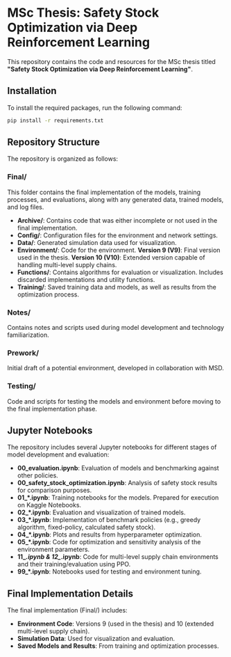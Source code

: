 # MSc Thesis: Safety Stock Optimization via Deep Reinforcement Learning

This repository contains the code and resources for the MSc thesis titled **"Safety Stock Optimization via Deep Reinforcement Learning"**.

## Installation

To install the required packages, run the following command:

```bash
pip install -r requirements.txt
```

## Repository Structure

The repository is organized as follows:

### Final/

This folder contains the final implementation of the models, training processes, and evaluations, along with any generated data, trained models, and log files.
- **Archive/**: Contains code that was either incomplete or not used in the final implementation.
- **Config/**: Configuration files for the environment and network settings.
- **Data/**: Generated simulation data used for visualization.
- **Environment/**: Code for the environment. **Version 9 (V9)**: Final version used in the thesis. **Version 10 (V10)**: Extended version capable of handling multi-level supply chains.
- **Functions/**: Contains algorithms for evaluation or visualization. Includes discarded implementations and utility functions.
- **Training/**: Saved training data and models, as well as results from the optimization process.

### Notes/

Contains notes and scripts used during model development and technology familiarization.

### Prework/

Initial draft of a potential environment, developed in collaboration with MSD.

### Testing/

Code and scripts for testing the models and environment before moving to the final implementation phase.

## Jupyter Notebooks

The repository includes several Jupyter notebooks for different stages of model development and evaluation:
- **00_evaluation.ipynb**: Evaluation of models and benchmarking against other policies.
- **00_safety_stock_optimization.ipynb**: Analysis of safety stock results for comparison purposes.
- **01_*.ipynb**: Training notebooks for the models. Prepared for execution on Kaggle Notebooks.
- **02_*.ipynb**: Evaluation and visualization of trained models.
- **03_*.ipynb**: Implementation of benchmark policies (e.g., greedy algorithm, fixed-policy, calculated safety stock).
- **04_*.ipynb**: Plots and results from hyperparameter optimization.
- **05_*.ipynb**: Code for optimization and sensitivity analysis of the environment parameters.
- **11_*.ipynb & 12_*.ipynb**: Code for multi-level supply chain environments and their training/evaluation using PPO.
- **99_*.ipynb**: Notebooks used for testing and environment tuning.

## Final Implementation Details

The final implementation (Final/) includes:
- **Environment Code**: Versions 9 (used in the thesis) and 10 (extended multi-level supply chain).
- **Simulation Data**: Used for visualization and evaluation.
- **Saved Models and Results**: From training and optimization processes.